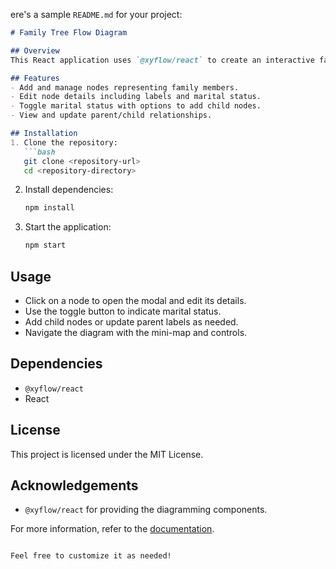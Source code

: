 ere's a sample `README.md` for your project:

```markdown
# Family Tree Flow Diagram

## Overview
This React application uses `@xyflow/react` to create an interactive family tree diagram. Users can manage family nodes, update details, and visualize relationships.

## Features
- Add and manage nodes representing family members.
- Edit node details including labels and marital status.
- Toggle marital status with options to add child nodes.
- View and update parent/child relationships.

## Installation
1. Clone the repository:
   ```bash
   git clone <repository-url>
   cd <repository-directory>
   ```

2. Install dependencies:
   ```bash
   npm install
   ```

3. Start the application:
   ```bash
   npm start
   ```

## Usage
- Click on a node to open the modal and edit its details.
- Use the toggle button to indicate marital status.
- Add child nodes or update parent labels as needed.
- Navigate the diagram with the mini-map and controls.

## Dependencies
- `@xyflow/react`
- React

## License
This project is licensed under the MIT License.

## Acknowledgements
- `@xyflow/react` for providing the diagramming components.

For more information, refer to the [documentation](https://github.com/xyflow/react).
```

Feel free to customize it as needed!

